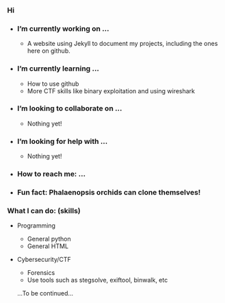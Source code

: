 ### Hi 

- ### I’m currently working on ...

    - A website using Jekyll to document my projects, including the ones here on github.

- ### I’m currently learning ...

    - How to use github
    - More CTF skills like binary exploitation and using wireshark

- ### I’m looking to collaborate on ...
    - Nothing yet!
- ### I’m looking for help with ...
    - Nothing yet!

- ### How to reach me: ...

- ### Fun fact: Phalaenopsis orchids can clone themselves!

### What I can do: (skills)
- Programming
    - General python
    - General HTML
 - Cybersecurity/CTF
    - Forensics
    - Use tools such as stegsolve, exiftool, binwalk, etc 
    
   ...To be continued...
